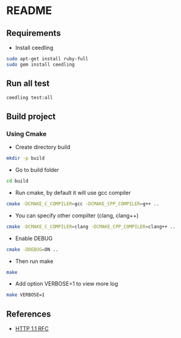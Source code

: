 # README
## Requirements 
- Install ceedling 
``` sh
sudo apt-get install ruby-full
sudo gem install ceedling
```

## Run all test 
``` sh
ceedling test:all
```

## Build project 
### Using Cmake 
- Create directory build 
``` sh
mkdir -p build
```
- Go to build folder
``` sh
cd build
```
- Run cmake, by default it will use gcc compiler 
``` sh
cmake -DCMAKE_C_COMPILER=gcc -DCMAKE_CPP_COMPILER=g++ ..
```
- You can specify other compilter (clang, clang++) 
``` sh
cmake -DCMAKE_C_COMPILER=clang -DCMAKE_CPP_COMPILER=clang++ ..
```
- Enable DEBUG 

``` sh
cmake -DDEBUG=ON ..
```
- Then run make 
``` sh
make
```
- Add option VERBOSE=1 to view more log
``` sh
make VERBOSE=1 
```

## References
- [HTTP 1.1 RFC](https://datatracker.ietf.org/doc/html/rfc7230)
